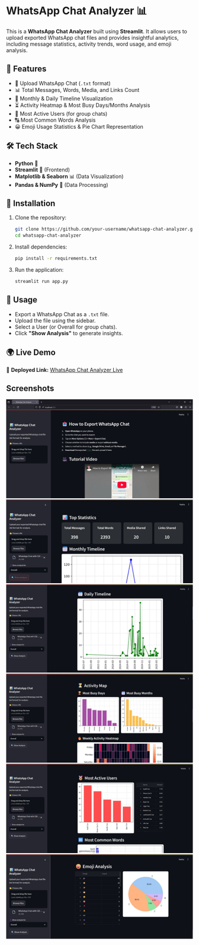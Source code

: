 # WhatsApp Chat Analyzer 📊  

This is a **WhatsApp Chat Analyzer** built using **Streamlit**. It allows users to upload exported WhatsApp chat files and provides insightful analytics, including message statistics, activity trends, word usage, and emoji analysis.  

## 🚀 Features  

- 📂 Upload WhatsApp Chat (`.txt` format)  
- 📊 Total Messages, Words, Media, and Links Count  
- 📅 Monthly & Daily Timeline Visualization  
- ⏳ Activity Heatmap & Most Busy Days/Months Analysis  
- 🏅 Most Active Users (for group chats)  
- 🔠 Most Common Words Analysis  
- 😀 Emoji Usage Statistics & Pie Chart Representation  

## 🛠️ Tech Stack  

- **Python** 🐍  
- **Streamlit** 🎨 (Frontend)  
- **Matplotlib & Seaborn** 📊 (Data Visualization)  
- **Pandas & NumPy** 📄 (Data Processing)  

## 🛂 Installation  

1. Clone the repository:  

   ```sh
   git clone https://github.com/your-username/whatsapp-chat-analyzer.git  
   cd whatsapp-chat-analyzer  
   ```

2. Install dependencies:  

   ```sh
   pip install -r requirements.txt  
   ```

3. Run the application:  

   ```sh
   streamlit run app.py  
   ```

## 📂 Usage  

- Export a WhatsApp Chat as a `.txt` file.  
- Upload the file using the sidebar.  
- Select a User (or Overall for group chats).  
- Click **"Show Analysis"** to generate insights.  

## 🌍 Live Demo  

🔗 **Deployed Link:** [WhatsApp Chat Analyzer Live](https://whatsapp-chat-analyzer-r1eh.onrender.com/)  

## Screenshots
![Screenshot 1](./screenshorts/s1.jpg)
![Screenshot 2](./screenshorts/s2.jpg)
![Screenshot 1](./screenshorts/s3.jpg)
![Screenshot 2](./screenshorts/s4.jpg)
![Screenshot 1](./screenshorts/s5.jpg)
![Screenshot 2](./screenshorts/s6.jpg)